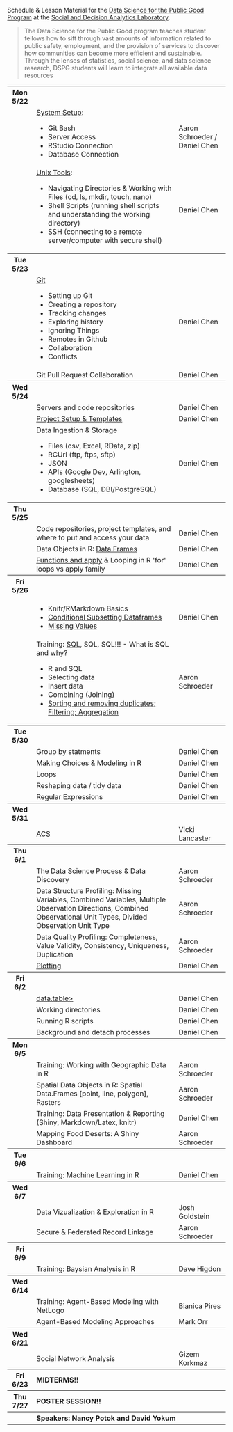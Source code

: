 Schedule & Lesson Material for the [Data Science for the Public Good Program][2]
at the [Social and Decision Analytics Laboratory][1].

> The Data Science for the Public Good program teaches student fellows
> how to sift through vast amounts of information related to public
> safety, employment, and the provision of services to discover how
> communities can become more efficient and sustainable. Through the
> lenses of statistics, social science, and data science research,
> DSPG students will learn to integrate all available data resources


<table>
<tr><th>Mon 5/22</th><th align="left" colspan="2"></th></tr>
<tr><td></td><td><a href="./training//000-setup">System Setup</a>: 
<ul>
<li>Git Bash</li>
<li>Server Access</li>
<li>RStudio Connection</li>
<li>Database Connection</li>
</ul>
</td><td>Aaron Schroeder / Daniel Chen</td></tr>
<tr><td></td><td><a href="./training/010-shell">Unix Tools</a>:
<ul>
<li>Navigating Directories & Working with Files (cd, ls, mkdir, touch, nano)</li>
<li>Shell Scripts (running shell scripts and understanding the working directory)</li>
<li>SSH (connecting to a remote server/computer with secure shell)</li>
</ul>
</td><td>Daniel Chen</td></tr>

<tr><th>Tue 5/23</th><th align="left" colspan="2"></th></tr>
<tr><td></td><td><a href="./training/040-git">Git</a>
<ul>
<li>Setting up Git</li>
<li>Creating a repository</li>
<li>Tracking changes</li>
<li>Exploring history</li>
<li>Ignoring Things</li>
<li>Remotes in Github</li>
<li>Collaboration</li>
<li>Conflicts</li>
</ul>
</td><td>Daniel Chen</td></tr>
<tr><td></td><td>Git Pull Request Collaboration</td><td>Daniel Chen</td></tr>

<tr><th>Wed 5/24</th><th align="left" colspan="2"></th></tr>
<tr><td></td><td>Servers and code repositories</td><td>Daniel Chen</td></tr>
<tr><td></td><td><a href="./training/030-project_template">Project Setup & Templates</a></td><td>Daniel Chen</td></tr>
<tr><td></td><td>Data Ingestion & Storage
<ul>
<li>Files (csv, Excel, RData, zip)</li>
<li>RCUrl (ftp, ftps, sftp)</li>
<li>JSON</li>
<li>APIs (Google Dev, Arlington, googlesheets)</li>
<li>Database (SQL, DBI/PostgreSQL)</li>
</ul>
</td><td>Daniel Chen</td></tr>

<tr><th>Thu 5/25</th><th align="left" colspan="2"></th></tr>
<tr><td></td><td>Code repositories, project templates, and where to put and access your data</td><td>Daniel Chen</td></tr>
<tr><td></td><td>Data Objects in R: <a href='./training/060-data_objects'>Data.Frames</a></td><td>Daniel Chen</td></tr>
<tr><td></td><td><a href='./training/065-functions_apply'>Functions and apply</a> & Looping in R 'for' loops vs apply family</td><td>Daniel Chen</td></tr>

<tr><th>Fri 5/26</th><th align="left" colspan="2"></th></tr>
<tr><td></td><td>
<ul>
<li>Knitr/RMarkdown Basics</li>
<li><a href='./training/060-data_objects#conditonal-subsetting'>Conditional Subsetting Dataframes</a></li>
<li><a href='./training/060-data_objects#na-missing-values'>Missing Values</a></li>
<ul></td><td>Daniel Chen</td></tr>
<tr><td></td><td>Training: <a href='./training/080-sql'>SQL</a>, SQL, SQL!!! - What is SQL and <a href="http://blog.sqlizer.io/posts/sql-43/">why</a>?
<ul>
<li>R and SQL</li>
<li>Selecting data</li>
<li>Insert data</li>
<li>Combining (Joining)</li>
<li><a href='http://swcarpentry.github.io/sql-novice-survey/'>Sorting and removing duplicates; Filtering; Aggregation</a></li>
</ul>
</td><td>Aaron Schroeder</td></tr>


<tr><th>Tue 5/30</th><th align="left" colspan="2"></th></tr>
<tr><td></td><td>Group by statments</td><td>Daniel Chen</td></tr>
<tr><td></td><td>Making Choices & Modeling in R</td><td>Daniel Chen</td></tr>
<tr><td></td><td>Loops</td><td>Daniel Chen</td></tr>
<tr><td></td><td>Reshaping data / tidy data</td><td>Daniel Chen</td></tr>
<tr><td></td><td>Regular Expressions</td><td>Daniel Chen</td></tr>

<tr><th>Wed 5/31</th><th align="left" colspan="2"></th></tr>
<tr><td></td><td><a href='https://cran.r-project.org/web/packages/acs/acs.pdf'>ACS</a></td><td>Vicki Lancaster</td></tr>


<tr><th>Thu 6/1</th><th align="left" colspan="2"></th></tr>

<tr><td></td><td>The Data Science Process & Data Discovery</td><td>Aaron Schroeder</td></tr>
<tr><td></td><td>Data Structure Profiling: Missing Variables, Combined Variables, Multiple Observation Directions, Combined Observational Unit Types, Divided Observation Unit Type</td><td>Aaron Schroeder</td></tr>
<tr><td></td><td>Data Quality Profiling: Completeness, Value Validity, Consistency, Uniqueness, Duplication</td><td>Aaron Schroeder</td></tr>
<tr><td></td><td><a href='./training/090-plotting'>Plotting</a></td><td>Daniel Chen</td></tr>


<tr><th>Fri 6/2</th><th align="left" colspan="2"></th></tr>

<tr><td></td><td><a href='./training/100-datatable'>data.table></a></td><td>Daniel Chen</td></tr>
<tr><td></td><td>Working directories</td><td>Daniel Chen</td></tr>
<tr><td></td><td>Running R scripts</td><td>Daniel Chen</td></tr>
<tr><td></td><td>Background and detach processes</td><td>Daniel Chen</td></tr>

<tr><th>Mon 6/5</th><th align="left" colspan="2"></th></tr>
<tr><td></td><td>Training: Working with Geographic Data in R</td><td>Aaron Schroeder</td></tr>
<tr><td></td><td>Spatial Data Objects in R: Spatial Data.Frames [point, line, polygon], Rasters</td><td>Aaron Schroeder</td></tr>
<tr><td></td><td>Training: Data Presentation & Reporting (Shiny, Markdown/Latex, knitr)</td><td>Daniel Chen</td></tr>
<tr><td></td><td>Mapping Food Deserts: A Shiny Dashboard</td><td>Aaron Schroeder</td></tr>

<tr><th>Tue 6/6</th><th align="left" colspan="2"></th></tr>
<tr><td></td><td>Training: Machine Learning in R</td><td>Daniel Chen</td></tr>

<tr><th>Wed 6/7</th><th align="left" colspan="2"></th></tr>
<tr><td></td><td>Data Vizualization & Exploration in R</td><td>Josh Goldstein</td></tr>
<tr><td></td><td>Secure & Federated Record Linkage</td><td>Aaron Schroeder</td></tr>

<tr><th>Fri 6/9</th><th align="left" colspan="2"></th></tr>
<tr><td></td><td>Training: Baysian Analysis in R</td><td>Dave Higdon</td></tr>

<tr><th>Wed 6/14</th><th align="left" colspan="2"></th></tr>
<tr><td></td><td>Training: Agent-Based Modeling with NetLogo</td><td>Bianica Pires</td></tr>
<tr><td></td><td>Agent-Based Modeling Approaches</td><td>Mark Orr</td></tr>

<tr><th>Wed 6/21</th><th align="left" colspan="2"></th></tr>
<tr><td></td><td>Social Network Analysis</td><td>Gizem Korkmaz</td></tr>

<tr><th>Fri 6/23</th><th align="left" colspan="2">MIDTERMS!!</th></tr>

<tr><th>Thu 7/27</th><th align="left" colspan="2">POSTER SESSION!!</th></tr>
<tr><th></th><th align="left" colspan="2">Speakers: Nancy Potok and David Yokum</th></tr>
</table>



[1]: https://www.bi.vt.edu/sdal
[2]: https://www.bi.vt.edu/sdal/projects/data-science-for-the-public-good-program
[3]: https://software-carpentry.org/lessons/
[4]: http://www.datacarpentry.org/lessons/
[5]: https://github.com/chendaniely/computational-project-cookie-cutter
[6]: https://www.rstudio.com/resources/cheatsheets/
[7]: http://neondataskills.org/tutorial-series/vector-data-series/
[8]: http://neondataskills.org/tutorial-series/raster-data-series/
[9]: https://github.com/datacarpentry/r-spatial-data-management-intro
